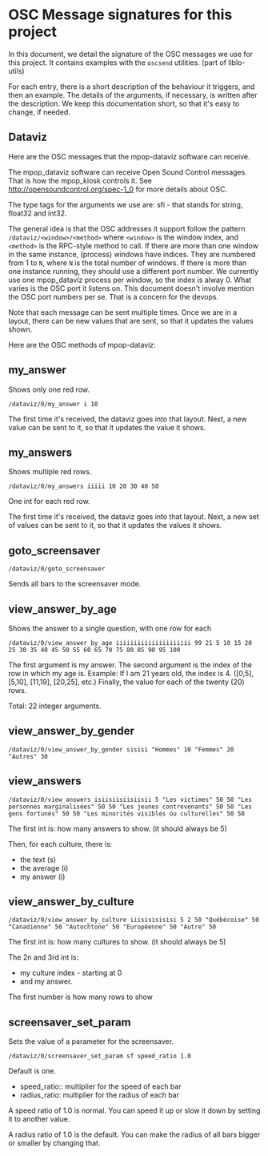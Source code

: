 # OSC Message signatures for this project

In this document, we detail the signature of the OSC messages we use for this project.
It contains examples with the `oscsend` utilities. (part of liblo-utils)

For each entry, there is a short description of the behaviour it triggers, and then an example.
The details of the arguments, if necessary, is written after the description.
We keep this documentation short, so that it's easy to change, if needed.

## Dataviz

Here are the OSC messages that the mpop-dataviz software can receive.

The mpop_dataviz software can receive Open Sound Control messages.
That is how the mpop_kiosk controls it.
See http://opensoundcontrol.org/spec-1_0 for more details about OSC.

The type tags for the arguments we use are: sfi - that stands for string, float32 and int32.

The general idea is that the OSC addresses it support follow the pattern `/dataviz/<window>/<method>` where `<window>` is the window index, and `<method>` is the RPC-style method to call.
If there are more than one window in the same instance, (process) windows have indices.
They are numbered from 1 to `N`, where `N` is the total number of windows.
If there is more than one instance running, they should use a different port number.
We currently use one mpop_dataviz process per window, so the index is alway 0.
What varies is the OSC port it listens on.
This document doesn't involve mention the OSC port numbers per se.
That is a concern for the devops.

Note that each message can be sent multiple times. Once we are in a layout,
there can be new values that are sent, so that it updates the values shown.

Here are the OSC methods of mpop-dataviz:

## my_answer

Shows only one red row.

```
/dataviz/0/my_answer i 10
```

The first time it's received, the dataviz goes into that layout.
Next, a new value can be sent to it, so that it updates the value it shows.


## my_answers

Shows multiple red rows.

```
/dataviz/0/my_answers iiiii 10 20 30 40 50
```

One int for each red row.

The first time it's received, the dataviz goes into that layout.
Next, a new set of values can be sent to it, so that it updates the values it shows.


## goto_screensaver

```
/dataviz/0/goto_screensaver
```

Sends all bars to the screensaver mode.


## view_answer_by_age

Shows the answer to a single question, with one row for each
```
/dataviz/0/view_answer_by_age iiiiiiiiiiiiiiiiiiiii 99 21 5 10 15 20 25 30 35 40 45 50 55 60 65 70 75 80 85 90 95 100
```

The first argument is my answer.
The second argument is the index of the row in which my age is. Example: If I am 21 years old, the index is 4. ([0,5], [5,10], [11,19], [20,25], etc.)
Finally, the value for each of the twenty (20) rows.

Total: 22 integer arguments.


## view_answer_by_gender

```
/dataviz/0/view_answer_by_gender sisisi "Hommes" 10 "Femmes" 20 "Autres" 30

```

## view_answers

```
/dataviz/0/view_answers isiisiisiisiisii 5 "Les victimes" 50 50 "Les personnes marginalisées" 50 50 "Les jeunes contrevenants" 50 50 "Les gens fortunés" 50 50 "Les minorités visibles ou culturelles" 50 50
```

The first int is: how many answers to show. (it should always be 5)

Then, for each culture, there is:

- the text (s)
- the average (i)
- my answer (i)


## view_answer_by_culture

```
/dataviz/0/view_answer_by_culture iiisisisisisi 5 2 50 "Québécoise" 50 "Canadienne" 50 "Autochtone" 50 "Européenne" 50 "Autre" 50
```

The first int is: how many cultures to show. (it should always be 5)

The 2n and 3rd int is:

- my culture index - starting at 0
- and my answer.

The first number is how many rows to show


## screensaver_set_param

Sets the value of a parameter for the screensaver.

```
/dataviz/0/screensaver_set_param sf speed_ratio 1.0
```

Default is one.

- speed_ratio:: multiplier for the speed of each bar 
- radius_ratio: multiplier for the radius of each bar

A speed ratio of 1.0 is normal. You can speed it up or slow it down by setting it to another value.

A radius ratio of 1.0 is the default. You can make the radius of all bars bigger or smaller by changing that.

